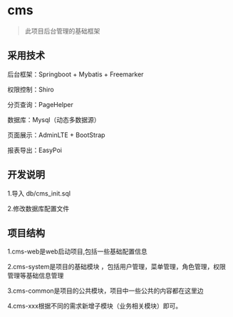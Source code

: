# cms

>此项目后台管理的基础框架

## 采用技术

后台框架：Springboot + Mybatis + Freemarker

权限控制：Shiro
    
分页查询：PageHelper

数据库：Mysql（动态多数据源）

页面展示：AdminLTE + BootStrap

报表导出：EasyPoi

## 开发说明

1.导入 db/cms_init.sql

2.修改数据库配置文件

## 项目结构

1.cms-web是web启动项目,包括一些基础配置信息

2.cms-system是项目的基础模块 ，包括用户管理，菜单管理，角色管理，权限管理等基础信息管理

3.cms-common是项目的公共模块，项目中一些公共的内容都在这里边

4.cms-xxx根据不同的需求新增子模块（业务相关模块）即可。